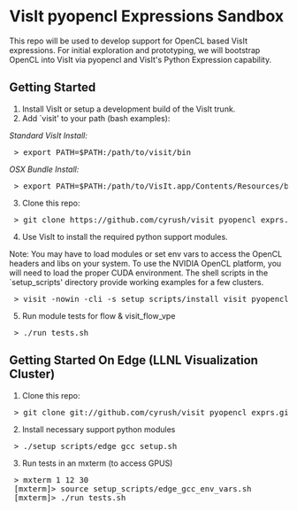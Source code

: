VisIt pyopencl Expressions Sandbox
================================

This repo will be used to develop support for OpenCL based VisIt expressions.
For initial exploration and prototyping, we will bootstrap OpenCL into VisIt
via pyopencl and VisIt's Python Expression capability.

Getting Started
---------------

1. Install VisIt or setup a development build of the VisIt trunk.
2. Add `visit' to your path (bash examples):

_Standard VisIt Install:_
<pre>
 > export PATH=$PATH:/path/to/visit/bin
</pre>
_OSX Bundle Install:_
<pre>
 > export PATH=$PATH:/path/to/VisIt.app/Contents/Resources/bin
</pre>

3. Clone this repo:
<pre>
 > git clone https://github.com/cyrush/visit_pyopencl_exprs.git
</pre>
4. Use VisIt to install the required python support modules.

Note: You may have to load modules or set env vars to access the OpenCL headers and libs on your system.
To use the NVIDIA OpenCL platform, you will need to load the proper CUDA environment. The shell scripts in 
the `setup_scripts' directory provide working examples for a few clusters. 
<pre>
 > visit -nowin -cli -s setup_scripts/install_visit_pyopencl_support.py
</pre>
5. Run module tests for flow & visit_flow_vpe
<pre>
 > ./run_tests.sh
</pre>


Getting Started On Edge (LLNL Visualization Cluster)
---------------
1. Clone this repo:
<pre>
 > git clone git://github.com/cyrush/visit_pyopencl_exprs.git
</pre>


2. Install necessary support python modules
<pre>
 > ./setup_scripts/edge_gcc_setup.sh
</pre>

3. Run tests in an mxterm (to access GPUS)
<pre>
 > mxterm 1 12 30
 [mxterm]> source setup_scripts/edge_gcc_env_vars.sh
 [mxterm]> ./run_tests.sh
</pre>



